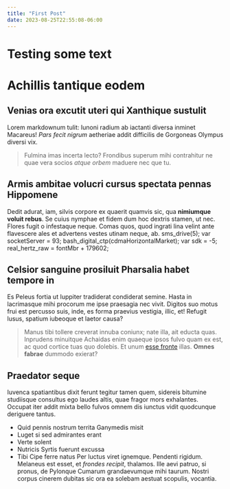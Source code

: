 ```yaml
---
title: "First Post"
date: 2023-08-25T22:55:08-06:00
---
```

# Testing some text
# Achillis tantique eodem
## Venias ora excutit uteri qui Xanthique sustulit
Lorem markdownum tulit: Iunoni radium ab iactanti diversa inminet Macareus!
*Pars fecit nigrum* aetheriae addit difficilis de Gorgoneas Olympus diversi vix.
> Fulmina imas incerta lecto? Frondibus superum mihi contrahitur ne quae vera
> socios *atque orbem* maduere nec que tu.
## Armis ambitae volucri cursus spectata pennas Hippomene
Dedit adurat, iam, silvis corpore ex quaerit quamvis sic, qua **nimiumque voluit
rebus**. Se cuius nymphae et fidem dum hoc dextris stamen, ut nec. Flores fugit
o infestaque neque. Comas quos, quod ingrati lina velint ante flavescere ales et
advertens vestes utinam neque, ab.
    sms_drive(5);
    var socketServer = 93;
    bash_digital_ctp(cdmaHorizontalMarket);
    var sdk = -5;
    real_hertz_raw = fontMbr + 179602;
## Celsior sanguine prosiluit Pharsalia habet tempore in
Es Peleus fortia ut Iuppiter tradiderat condiderat semine. Hasta in lacrimasque
mihi procorum me ipse praesagia nec vivit. Digitos suo motus frui est percusso
suis, inde, es forma praevius vestigia, illic, et! Refugit lusus, spatium
iubeoque et laetor causa?
> Manus tibi tollere creverat innuba coniunx; nate illa, ait educta quas.
> Inprudens minuitque Achaidas enim quaeque ipsos fulvo quam ex est, ac quod
> cortice tuas quo dolebis. Et unum [esse
> fronte](http://genitornostro.org/libravit) illas. **Omnes fabrae** dummodo
> exierat?
## Praedator seque
Iuvenca spatiantibus dixit ferunt tegitur tamen quem, sidereis bitumine
studiisque consultus ego laudes altis, quae fragor mors exhalantes. Occupat iter
addit mixta bello fulvos omnem dis iunctus vidit quodcunque deriguere tantus.
- Quid pennis nostrum territa Ganymedis misit
- Luget si sed admirantes erant
- Verte solent
- Nutricis Syrtis fuerunt excussa
- Tibi Cipe ferre natus
Per luctus viret ignemque. Pendenti rigidum. Melaneus est esset, et *frondes
recipit*, thalamos. Ille aevi patruo, si pronus, de Pylonque Cumarum
grandaevumque mihi taurum. Nostri corpus cinerem dubitas sic ora ea solebam
aestuat scopulis, vocantia.
